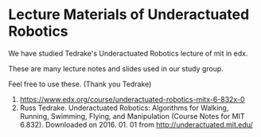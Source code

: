 # Lecture Materials of Underactuated Robotics

We have studied Tedrake's Underactuated Robotics lecture of mit in edx.

These are many lecture notes and slides used in our study group.

Feel free to use these. (Thank you Tedrake)

1. https://www.edx.org/course/underactuated-robotics-mitx-6-832x-0
2. Russ Tedrake. Underactuated Robotics: Algorithms for Walking, Running, Swimming, Flying, and Manipulation (Course Notes for MIT 6.832). Downloaded on 2016. 01. 01 from http://underactuated.mit.edu/
